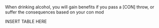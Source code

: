 When drinking alcohol, you will gain benefits if you pass a \[CON\] throw, or suffer the consequences based on your con mod

INSERT TABLE HERE